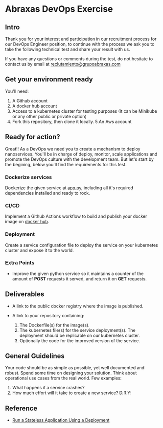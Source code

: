 # Abraxas DevOps Exercise

## Intro

Thank you for your interest and participation in our recruitment process for our DevOps Engineer position, to continue with the process we ask you to take the following technical test and share your result with us.

If you have any questions or comments during the test, do not hesitate to contact us by email at reclutamiento@grupoabraxas.com

## Get your environment ready

You'll need:

1. A Github account
2. A docker hub account
3. Access to a kubernetes cluster for testing purposes (It can be Minikube or any other public or private option)
4. Fork this repository, then clone it locally.
5.An Aws account

## Ready for action?

Great!!
As a DevOps we need you to create a mechanism to deploy nanoservices. You'll be in charge of deploy, monitor, scale applications and promote the DevOps culture with the development team. But let's start by the begining, below you'll find the requirements for this test.

### Dockerize services

Dockerize the given service at [app.py](app.py), including all it's required dependencies installed and ready to rock.

### CI/CD

Implement a Github Actions workflow to build and publish your docker image on [docker hub](https://hub.docker.com/).

### Deployment

Create a service configuration file to deploy the service on your kubernetes cluster and expose it to the world.

### Extra Points

- Improve the given python service so it maintains a counter of the amount of **POST** requests it served, and return it on **GET** requests.

## Deliverables

- A link to the public docker registry where the image is published.

- A link to your repository containing:

    1. The Dockerfile(s) for the image(s).
    2. The kubernetes file(s) for the service deployment(s). The deployment should be replicable on our kubernetes cluster.
    3. Optionally the code for the improved version of the service.

## General Guidelines

Your code should be as simple as possible, yet well documented and robust.
Spend some time on designing your solution. Think about operational use cases from the real world. Few examples:

1. What happens if a service crashes?
2. How much effort will it take to create a new service? D.R.Y!

## Reference

- [Run a Stateless Application Using a Deployment](https://kubernetes.io/docs/tasks/run-application/run-stateless-application-deployment/)


